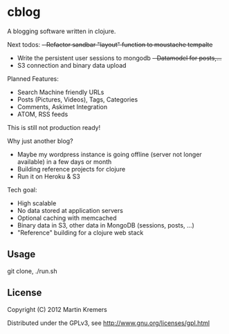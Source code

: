 # cblog

A blogging software written in clojure. 

Next todos:
<del>- Refactor sandbar "layout" function to moustache tempalte</del>
- Write the persistent user sessions to mongodb
<del>- Datamodel for posts,...</del>
- S3 connection and binary data upload

Planned Features:
- Search Machine friendly URLs
- Posts (Pictures, Videos), Tags, Categories
- Comments, Askimet Integration
- ATOM, RSS feeds

This is still not production ready!

Why just another blog?
- Maybe my wordpress instance is going offline (server not longer available) in a few days or month
- Building reference projects for clojure
- Run it on Heroku & S3

Tech goal:
- High scalable
- No data stored at application servers
- Optional caching with memcached
- Binary data in S3, other data in MongoDB (sessions, posts, ...)
- "Reference" building for a clojure web stack

## Usage

git clone, ./run.sh

## License

Copyright (C) 2012 Martin Kremers

Distributed under the GPLv3, see http://www.gnu.org/licenses/gpl.html
